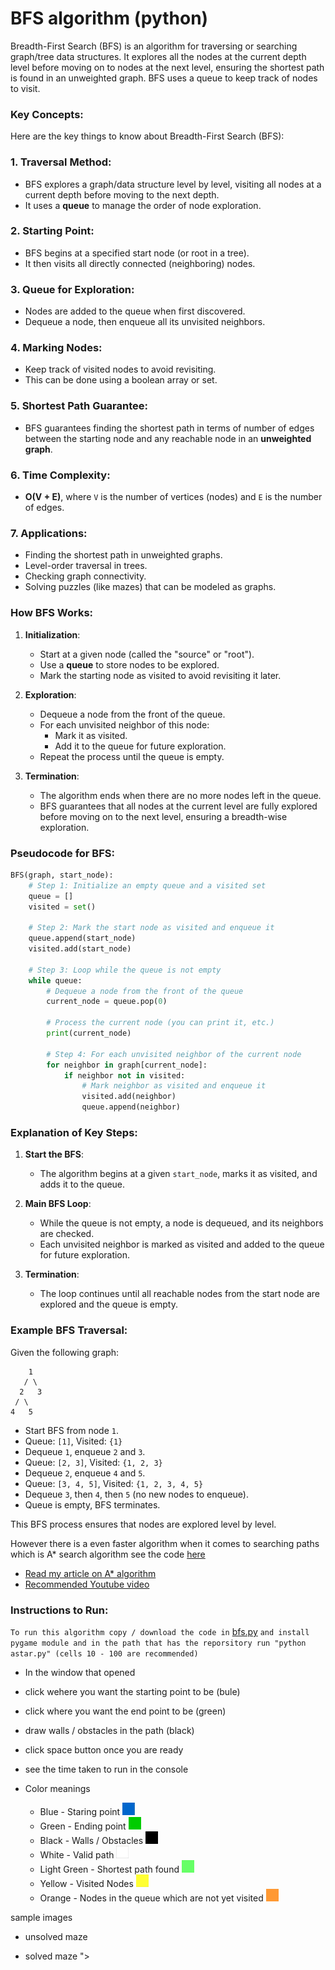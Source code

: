 # BFS algorithm (python)

Breadth-First Search (BFS) is an algorithm for traversing or searching graph/tree data structures. It explores all the nodes at the current depth level before moving on to nodes at the next level, ensuring the shortest path is found in an unweighted graph. BFS uses a queue to keep track of nodes to visit.

### Key Concepts:
Here are the key things to know about Breadth-First Search (BFS):

### 1. Traversal Method: 
   - BFS explores a graph/data structure level by level, visiting all nodes at a current depth before moving to the next depth.
   - It uses a **queue** to manage the order of node exploration.

### 2. Starting Point:
   - BFS begins at a specified start node (or root in a tree).
   - It then visits all directly connected (neighboring) nodes.

### 3. Queue for Exploration:
   - Nodes are added to the queue when first discovered.
   - Dequeue a node, then enqueue all its unvisited neighbors.

### 4. Marking Nodes:
   - Keep track of visited nodes to avoid revisiting.
   - This can be done using a boolean array or set.

### 5. Shortest Path Guarantee:
   - BFS guarantees finding the shortest path in terms of number of edges between the starting node and any reachable node in an **unweighted graph**.

### 6. Time Complexity:
   - **O(V + E)**, where `V` is the number of vertices (nodes) and `E` is the number of edges.

### 7. Applications:
   - Finding the shortest path in unweighted graphs.
   - Level-order traversal in trees.
   - Checking graph connectivity.
   - Solving puzzles (like mazes) that can be modeled as graphs.

### How BFS Works:

1. **Initialization**:
   - Start at a given node (called the "source" or "root").
   - Use a **queue** to store nodes to be explored.
   - Mark the starting node as visited to avoid revisiting it later.

2. **Exploration**:
   - Dequeue a node from the front of the queue.
   - For each unvisited neighbor of this node:
     - Mark it as visited.
     - Add it to the queue for future exploration.
   - Repeat the process until the queue is empty.

3. **Termination**:
   - The algorithm ends when there are no more nodes left in the queue.
   - BFS guarantees that all nodes at the current level are fully explored before moving on to the next level, ensuring a breadth-wise exploration.

### Pseudocode for BFS:

```python
BFS(graph, start_node):
    # Step 1: Initialize an empty queue and a visited set
    queue = []
    visited = set()

    # Step 2: Mark the start node as visited and enqueue it
    queue.append(start_node)
    visited.add(start_node)

    # Step 3: Loop while the queue is not empty
    while queue:
        # Dequeue a node from the front of the queue
        current_node = queue.pop(0)

        # Process the current node (you can print it, etc.)
        print(current_node)

        # Step 4: For each unvisited neighbor of the current node
        for neighbor in graph[current_node]:
            if neighbor not in visited:
                # Mark neighbor as visited and enqueue it
                visited.add(neighbor)
                queue.append(neighbor)
```

### Explanation of Key Steps:

1. **Start the BFS**:
   - The algorithm begins at a given `start_node`, marks it as visited, and adds it to the queue.

2. **Main BFS Loop**:
   - While the queue is not empty, a node is dequeued, and its neighbors are checked.
   - Each unvisited neighbor is marked as visited and added to the queue for future exploration.

3. **Termination**:
   - The loop continues until all reachable nodes from the start node are explored and the queue is empty.

### Example BFS Traversal:

Given the following graph:

```
    1
   / \
  2   3
 / \
4   5
```

- Start BFS from node `1`.
- Queue: `[1]`, Visited: `{1}`
- Dequeue `1`, enqueue `2` and `3`.
- Queue: `[2, 3]`, Visited: `{1, 2, 3}`
- Dequeue `2`, enqueue `4` and `5`.
- Queue: `[3, 4, 5]`, Visited: `{1, 2, 3, 4, 5}`
- Dequeue `3`, then `4`, then `5` (no new nodes to enqueue).
- Queue is empty, BFS terminates.

This BFS process ensures that nodes are explored level by level.


However there is a even faster algorithm when it comes to searching paths which is A* search algorithm see the code [here]()
 - [Read my article on A* algorithm](https://medium.com/@kiran09082001/mastering-the-a-search-algorithm-in-python-a-real-time-visualization-guide-3c4685dfd7a7)
 - [Recommended Youtube video](https://www.youtube.com/watch?v=JtiK0DOeI4A)


### Instructions to Run:
`To run this algorithm copy / download the code in` [bfs.py](https://github.com/kirankumar2079/codebytes/blob/main/bfs_search_algo/bfs.py) `and install pygame module and in the path that has the reporsitory run "python astar.py" (cells 10 - 100 are recommended)`
 - In the window that opened
 - click wehere you want the starting point to be (bule)
 - click where you want the end point to be (green)
 - draw walls / obstacles in the path (black)
 - click space button once you are ready
 - see the time taken to run in the console

 - Color meanings
    - Blue - Staring point  <img src="https://github.com/kirankumar2079/codebytes/blob/main/astar_search_algo/images/start.png" alt="starting suare" width="20" height="20">
    - Green - Ending point  <img src="https://github.com/kirankumar2079/codebytes/blob/main/astar_search_algo/images/end.png" alt="ending square" width="20" height="20">
    - Black - Walls / Obstacles  <img src="https://github.com/kirankumar2079/codebytes/blob/main/astar_search_algo/images/wall.png" alt="Wall squares" width="20" height="20">
    - White - Valid path  <img src="https://github.com/kirankumar2079/codebytes/blob/main/astar_search_algo/images/valid.png" alt="valid square" width="20" height="20">
    - Light Green - Shortest path found  <img src="https://github.com/kirankumar2079/codebytes/blob/main/astar_search_algo/images/path.png" alt="path square" width="20" height="20">
    - Yellow - Visited Nodes  <img src="https://github.com/kirankumar2079/codebytes/blob/main/astar_search_algo/images/visited.png" alt="visited squares" width="20" height="20">
    - Orange - Nodes in the queue which are not yet visited  <img src="https://github.com/kirankumar2079/codebytes/blob/main/astar_search_algo/images/queued.png" alt="queued squares" width="20" height="20">


 sample images
 - unsolved maze
 

  - solved maze
">

 